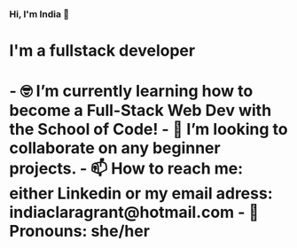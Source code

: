 ### Hi, I'm India 👋

<!--
**indiagrant/indiagrant** is a ✨ _special_ ✨ repository because its `README.md` (this file) appears on your GitHub profile.

-->
<h1> I'm a fullstack developer <h1/>
- 🤓 I’m currently learning how to become a Full-Stack Web Dev with the School of Code!
- 👯 I’m looking to collaborate on any beginner projects.
- 📫 How to reach me: either Linkedin or my email adress: indiaclaragrant@hotmail.com
- 🌟 Pronouns: she/her
